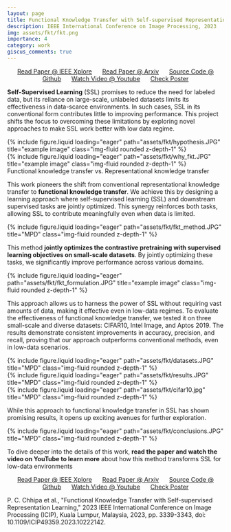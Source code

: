 ```yaml
---
layout: page
title: Functional Knowledge Transfer with Self-supervised Representation Learning
description: IEEE International Conference on Image Processing, 2023
img: assets/fkt/fkt.png
importance: 4
category: work
giscus_comments: true
---
```

<p align="center">
    <a href="https://ieeexplore.ieee.org/stamp/stamp.jsp?arnumber=10222142" style="margin-right: 20px;">Read Paper @ IEEE Xplore</a>
    <a href="https://arxiv.org/pdf/2304.01354" style="margin-right: 20px;">Read Paper @ Arxiv</a>
    <a href="https://github.com/prakashchhipa/Functional_Knowledge_Transfer_SSL" style="margin-right: 20px;">Source Code @ Github</a>
    <a href="https://www.youtube.com/watch?v=GlnDm_GrVm0" style="margin-right: 20px;">Watch Video @ Youtube</a>
    <a href="https://github.com/prakashchhipa/Functional_Knowledge_Transfer_SSL/blob/main/poster_icon.JPG">Check Poster</a>
</p>

**Self-Supervised Learning** (SSL) promises to reduce the need for labeled data, but its reliance on large-scale, unlabeled datasets limits its effectiveness in data-scarce environments. In such cases, SSL in its conventional form contributes little to improving performance. This project shifts the focus to overcoming these limitations by exploring novel approaches to make SSL work better with low data regime.

<div class="row">
    <div class="col-sm mt-3 mt-md-0">
        {% include figure.liquid loading="eager" path="assets/fkt/hypothesis.JPG" title="example image" class="img-fluid rounded z-depth-1" %}
    </div>
</div>
<div class="row">
    <div class="col-sm mt-3 mt-md-0">
        {% include figure.liquid loading="eager" path="assets/fkt/why_fkt.JPG" title="example image" class="img-fluid rounded z-depth-1" %}
    </div>
</div>
<div class="caption">
    Functional knowledge transfer vs. Representational knowledge transfer 
</div>

This work pioneers the shift from conventional representational knowledge transfer to **functional knowledge transfer**. We achieve this by designing a learning approach where self-supervised learning (SSL) and downstream supervised tasks are jointly optimized. This synergy reinforces both tasks, allowing SSL to contribute meaningfully even when data is limited.

<div class="row">
    <div class="col-sm mt-3 mt-md-0">
        {% include figure.liquid loading="eager" path="assets/fkt/fkt_method.JPG" title="MPD" class="img-fluid rounded z-depth-1" %}
    </div>
</div>

This method **jointly optimizes the contrastive pretraining with supervised learning objectives on small-scale datasets**. By jointly optimizing these tasks, we significantly improve performance across various domains. 

<div class="row">
    <div class="col-sm mt-3 mt-md-0">
        {% include figure.liquid loading="eager" path="assets/fkt/fkt_formulation.JPG" title="example image" class="img-fluid rounded z-depth-1" %}
    </div>
</div>

This approach allows us to harness the power of SSL without requiring vast amounts of data, making it effective even in low-data regimes.
To evaluate the effectiveness of functional knowledge transfer, we tested it on three small-scale and diverse datasets: CIFAR10, Intel Image, and Aptos 2019. The results demonstrate consistent improvements in accuracy, precision, and recall, proving that our approach outperforms conventional methods, even in low-data scenarios.

<div class="row">
    <div class="col-sm mt-3 mt-md-0">
        {% include figure.liquid loading="eager" path="assets/fkt/datasets.JPG" title="MPD" class="img-fluid rounded z-depth-1" %}
    </div>
</div>

<div class="row">
    <div class="col-sm mt-3 mt-md-0">
        {% include figure.liquid loading="eager" path="assets/fkt/results.JPG" title="MPD" class="img-fluid rounded z-depth-1" %}
    </div>
</div>

<div class="row">
    <div class="col-sm mt-3 mt-md-0">
        {% include figure.liquid loading="eager" path="assets/fkt/cifar10.jpg" title="MPD" class="img-fluid rounded z-depth-1" %}
    </div>
</div>

While this approach to functional knowledge transfer in SSL has shown promising results, it opens up exciting avenues for further exploration.

<div class="row">
    <div class="col-sm mt-3 mt-md-0">
        {% include figure.liquid loading="eager" path="assets/fkt/conclusions.JPG" title="MPD" class="img-fluid rounded z-depth-1" %}
    </div>
</div>

To dive deeper into the details of this work, **read the paper and watch the video on YouTube to learn more** about how this method transforms SSL for low-data environments

<p align="center">
    <a href="https://ieeexplore.ieee.org/stamp/stamp.jsp?arnumber=10222142" style="margin-right: 20px;">Read Paper @ IEEE Xplore</a>
    <a href="https://arxiv.org/pdf/2304.01354" style="margin-right: 20px;">Read Paper @ Arxiv</a>
    <a href="https://github.com/prakashchhipa/Functional_Knowledge_Transfer_SSL" style="margin-right: 20px;">Source Code @ Github</a>
    <a href="https://www.youtube.com/watch?v=GlnDm_GrVm0" style="margin-right: 20px;">Watch Video @ Youtube</a>
    <a href="https://github.com/prakashchhipa/Functional_Knowledge_Transfer_SSL/blob/main/poster_icon.JPG">Check Poster</a>
</p>

P. C. Chhipa et al., "Functional Knowledge Transfer with Self-supervised Representation Learning," 2023 IEEE International Conference on Image Processing (ICIP), Kuala Lumpur, Malaysia, 2023, pp. 3339-3343, doi: 10.1109/ICIP49359.2023.10222142.
